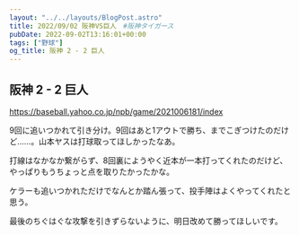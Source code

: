 ```yaml
---
layout: "../../layouts/BlogPost.astro"
title: 2022/09/02 阪神VS巨人　#阪神タイガース
pubDate: 2022-09-02T13:16:01+00:00
tags: ["野球"]
og_title: 阪神 2 - 2 巨人
---
```


## 阪神 2 - 2 巨人

https://baseball.yahoo.co.jp/npb/game/2021006181/index

9回に追いつかれて引き分け。9回はあと1アウトで勝ち、までこぎつけたのだけど……。山本ヤスは打球取ってほしかったなあ。

打線はなかなか繋がらず、8回裏にようやく近本が一本打ってくれたのだけど、やっぱりもうちょっと点を取りたかったかな。

ケラーも追いつかれただけでなんとか踏ん張って、投手陣はよくやってくれたと思う。

最後のちぐはぐな攻撃を引きずらないように、明日改めて勝ってほしいです。
